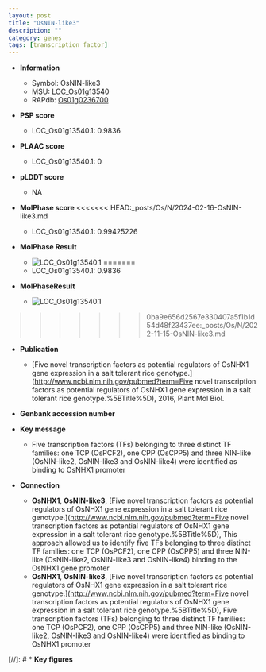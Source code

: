 ```yaml
---
layout: post
title: "OsNIN-like3"
description: ""
category: genes
tags: [transcription factor]
---
```


* **Information**  
    + Symbol: OsNIN-like3  
    + MSU: [LOC_Os01g13540](http://rice.plantbiology.msu.edu/cgi-bin/ORF_infopage.cgi?orf=LOC_Os01g13540)  
    + RAPdb: [Os01g0236700](http://rapdb.dna.affrc.go.jp/viewer/gbrowse_details/irgsp1?name=Os01g0236700)  

* **PSP score**  
    + LOC_Os01g13540.1: 0.9836 

* **PLAAC score**  
    + LOC_Os01g13540.1: 0 

* **pLDDT score**
    + NA


* **MolPhase score**
<<<<<<< HEAD:_posts/Os/N/2024-02-16-OsNIN-like3.md
    + LOC_Os01g13540.1: 0.99425226

* **MolPhase Result**
    + ![LOC_Os01g13540.1](https://304243504.github.io/Pictures/LOC_Os01g/LOC_Os01g13540.1.png)
=======
    + LOC_Os01g13540.1: 0.9836

* **MolPhaseResult**
    + ![LOC_Os01g13540.1](https://ricepsp.github.io/pictures/LOC_Os01g/LOC_Os01g13540.1.png)
>>>>>>> 0ba9e656d2567e330407a5f1b1d54d48f23437ee:_posts/Os/N/2022-11-15-OsNIN-like3.md

* **Publication**  
    + [Five novel transcription factors as potential regulators of OsNHX1 gene expression in a salt tolerant rice genotype.](http://www.ncbi.nlm.nih.gov/pubmed?term=Five novel transcription factors as potential regulators of OsNHX1 gene expression in a salt tolerant rice genotype.%5BTitle%5D), 2016, Plant Mol Biol.

* **Genbank accession number**  

* **Key message**  
    + Five transcription factors (TFs) belonging to three distinct TF families: one TCP (OsPCF2), one CPP (OsCPP5) and three NIN-like (OsNIN-like2, OsNIN-like3 and OsNIN-like4) were identified as binding to OsNHX1 promoter

* **Connection**  
    + __OsNHX1__, __OsNIN-like3__, [Five novel transcription factors as potential regulators of OsNHX1 gene expression in a salt tolerant rice genotype.](http://www.ncbi.nlm.nih.gov/pubmed?term=Five novel transcription factors as potential regulators of OsNHX1 gene expression in a salt tolerant rice genotype.%5BTitle%5D), This approach allowed us to identify five TFs belonging to three distinct TF families: one TCP (OsPCF2), one CPP (OsCPP5) and three NIN-like (OsNIN-like2, OsNIN-like3 and OsNIN-like4) binding to the OsNHX1 gene promoter
    + __OsNHX1__, __OsNIN-like3__, [Five novel transcription factors as potential regulators of OsNHX1 gene expression in a salt tolerant rice genotype.](http://www.ncbi.nlm.nih.gov/pubmed?term=Five novel transcription factors as potential regulators of OsNHX1 gene expression in a salt tolerant rice genotype.%5BTitle%5D), Five transcription factors (TFs) belonging to three distinct TF families: one TCP (OsPCF2), one CPP (OsCPP5) and three NIN-like (OsNIN-like2, OsNIN-like3 and OsNIN-like4) were identified as binding to OsNHX1 promoter

[//]: # * **Key figures**  


